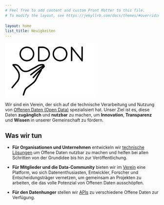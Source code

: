```yaml
---
# Feel free to add content and custom Front Matter to this file.
# To modify the layout, see https://jekyllrb.com/docs/themes/#overriding-theme-defaults

layout: home
list_title: Neuigkeiten
---
```


 <img src="assets/images/logo.png" alt="Description of image" width="300">

Wir sind ein Verein, der sich auf die technische Verarbeitung und Nutzung von [Offenen Daten (Open Data)](/offene-daten) spezialisiert hat. Unser Ziel ist es, diese Daten **zugänglich** und **nutzbar** zu machen, um **Innovation**, **Transparenz** und **Wissen** in unserer Gemeinschaft zu fördern. 

## Was wir tun

- <b>Für Organisationen und Unternehmen</b> entwickeln wir [technische Lösungen](/technische-loesungen//) um Offene Daten nutzbar zu machen und helfen bei allen Schritten von der Grundidee bis hin zur Veröffentlichung. 

<!-- ![Alt text](assets/images/index_for_organisations.webp) -->

- <b>Für Mitglieder und die Data-Community</b> bieten wir im [Verein](/verein/) eine Platform, wo sich Datenenthusiasten, Entwickler, Forscher und Entscheidungsträger vernetzen, um gemeinsam an Projekten zu arbeiten, die das volle Potenzial von Offenen Daten ausschöpfen. 

- <b>Für den Datenhunger</b> stellen wir [APIs](/apis/) zu verschiedene Offene Daten zur Verfügung.



